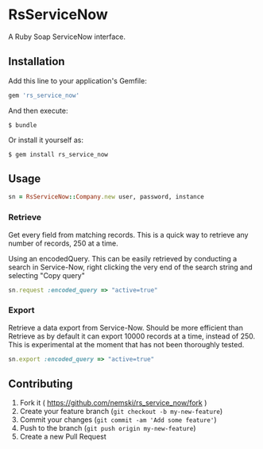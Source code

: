 # RsServiceNow

A Ruby Soap ServiceNow interface.

## Installation

Add this line to your application's Gemfile:

```ruby
gem 'rs_service_now'
```

And then execute:

    $ bundle

Or install it yourself as:

    $ gem install rs_service_now

## Usage

```ruby
sn = RsServiceNow::Company.new user, password, instance
```

### Retrieve
Get every field from matching records. This is a quick way to retrieve any number of records, 250 at a time.

Using an encodedQuery. This can be easily retrieved by conducting a search in Service-Now, right clicking the very end of the search string and selecting "Copy query"

```ruby
sn.request :encoded_query => "active=true"
```

### Export
Retrieve a data export from Service-Now. Should be more efficient than Retrieve as by default it can export 10000 records at a time, instead of 250. This is experimental at the moment that has not been thoroughly tested.

```ruby
sn.export :encoded_query => "active=true"
```

## Contributing

1. Fork it ( https://github.com/nemski/rs_service_now/fork )
2. Create your feature branch (`git checkout -b my-new-feature`)
3. Commit your changes (`git commit -am 'Add some feature'`)
4. Push to the branch (`git push origin my-new-feature`)
5. Create a new Pull Request
